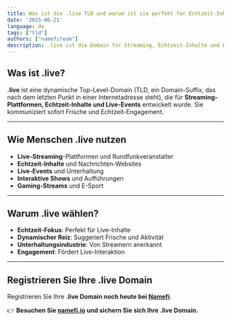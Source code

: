 ```yaml
---
title: Was ist die .live TLD und warum ist sie perfekt für Echtzeit-Inhalte?
date: '2025-06-21'
language: de
tags: ["tld"]
authors: ["namefiteam"]
description: .live ist die Domain für Streaming, Echtzeit-Inhalte und Live-Events. Perfekt für Rundfunkveranstalter und Live-Unterhaltung.
---
```



## **Was ist .live?**

**.live** ist eine dynamische Top-Level-Domain (TLD, ein Domain-Suffix, das nach dem letzten Punkt in einer Internetadresse steht), die für **Streaming-Plattformen, Echtzeit-Inhalte und Live-Events** entwickelt wurde. Sie kommuniziert sofort Frische und Echtzeit-Engagement.

---

## **Wie Menschen .live nutzen**

* **Live-Streaming**-Plattformen und Rundfunkveranstalter
* **Echtzeit-Inhalte** und Nachrichten-Websites
* **Live-Events** und Unterhaltung
* **Interaktive Shows** und Aufführungen
* **Gaming-Streams** und E-Sport

---

## **Warum .live wählen?**

* **Echtzeit-Fokus**: Perfekt für Live-Inhalte
* **Dynamischer Reiz**: Suggeriert Frische und Aktivität
* **Unterhaltungsindustrie**: Von Streamern anerkannt
* **Engagement**: Fördert Live-Interaktion

---

## **Registrieren Sie Ihre .live Domain**

Registrieren Sie Ihre **.live Domain noch heute bei [Namefi](https://namefi.io)**.

👉 **Besuchen Sie [namefi.io](https://namefi.io) und sichern Sie sich Ihre .live Domain.**